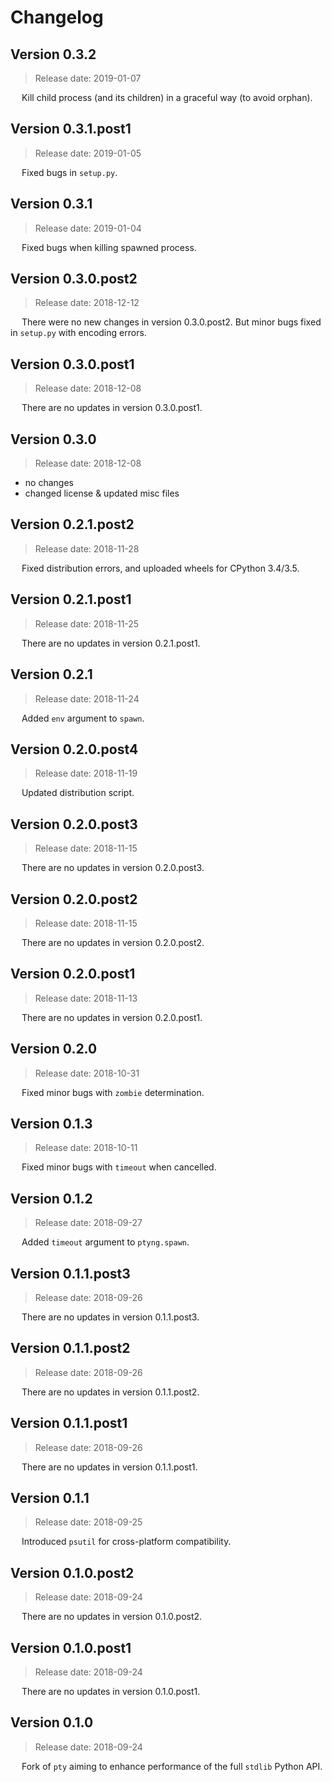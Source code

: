# Changelog

## Version 0.3.2

 > Release date: 2019-01-07

&emsp; Kill child process (and its children) in a graceful way (to avoid orphan).

## Version 0.3.1.post1

 > Release date: 2019-01-05

&emsp; Fixed bugs in `setup.py`.

## Version 0.3.1

 > Release date: 2019-01-04

&emsp; Fixed bugs when killing spawned process.

## Version 0.3.0.post2

 > Release date: 2018-12-12

&emsp; There were no new changes in version 0.3.0.post2. But minor bugs fixed in `setup.py` with encoding errors.

## Version 0.3.0.post1

 > Release date: 2018-12-08

&emsp; There are no updates in version 0.3.0.post1.

## Version 0.3.0

 > Release date: 2018-12-08

- no changes
- changed license & updated misc files

## Version 0.2.1.post2

 > Release date: 2018-11-28

&emsp; Fixed distribution errors, and uploaded wheels for CPython 3.4/3.5.

## Version 0.2.1.post1

 > Release date: 2018-11-25

&emsp; There are no updates in version 0.2.1.post1.

## Version 0.2.1

 > Release date: 2018-11-24

&emsp; Added `env` argument to `spawn`.

## Version 0.2.0.post4

 > Release date: 2018-11-19

&emsp; Updated distribution script.

## Version 0.2.0.post3

 > Release date: 2018-11-15

&emsp; There are no updates in version 0.2.0.post3.

## Version 0.2.0.post2

 > Release date: 2018-11-15

&emsp; There are no updates in version 0.2.0.post2.

## Version 0.2.0.post1

 > Release date: 2018-11-13

&emsp; There are no updates in version 0.2.0.post1.

## Version 0.2.0

 > Release date: 2018-10-31

&emsp; Fixed minor bugs with `zombie` determination.

## Version 0.1.3

 > Release date: 2018-10-11

&emsp; Fixed minor bugs with `timeout` when cancelled.

## Version 0.1.2

 > Release date: 2018-09-27

&emsp; Added `timeout` argument to `ptyng.spawn`.

## Version 0.1.1.post3

 > Release date: 2018-09-26

&emsp; There are no updates in version 0.1.1.post3.

## Version 0.1.1.post2

 > Release date: 2018-09-26

&emsp; There are no updates in version 0.1.1.post2.

## Version 0.1.1.post1

 > Release date: 2018-09-26

&emsp; There are no updates in version 0.1.1.post1.

## Version 0.1.1

 > Release date: 2018-09-25

&emsp; Introduced `psutil` for cross-platform compatibility.

## Version 0.1.0.post2

 > Release date: 2018-09-24

&emsp; There are no updates in version 0.1.0.post2.

## Version 0.1.0.post1

 > Release date: 2018-09-24

&emsp; There are no updates in version 0.1.0.post1.

## Version 0.1.0

 > Release date: 2018-09-24

&emsp; Fork of `pty` aiming to enhance performance of the full `stdlib` Python API.
